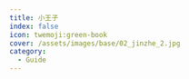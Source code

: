 ```yaml
---
title: 小王子
index: false
icon: twemoji:green-book
cover: /assets/images/base/02_jinzhe_2.jpg
category:
  - Guide
---
```


<Catalog />
